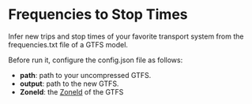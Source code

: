 # Frequencies to Stop Times
Infer new trips and stop times of your favorite transport system from the frequencies.txt file of a GTFS model.
 
Before run it, configure the config.json file as follows:

- **path**: path to your uncompressed GTFS.
- **output**: path to the new GTFS.
- **ZoneId**: the [ZoneId](https://www.iana.org/time-zones) of the GTFS
